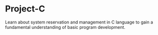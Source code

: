 # Project-C

Learn about system reservation and management in C language to gain a fundamental understanding of basic program development.
 
